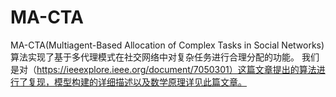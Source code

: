 # MA-CTA
MA-CTA(Multiagent-Based Allocation of Complex Tasks in Social Networks)算法实现了基于多代理模式在社交网络中对复杂任务进行合理分配的功能。
我们是对（https://ieeexplore.ieee.org/document/7050301）这篇文章提出的算法进行了复现，模型构建的详细描述以及数学原理详见此篇文章。
